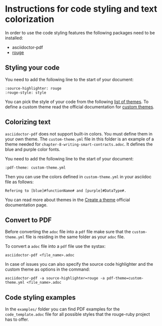 # Instructions for code styling and text colorization

In order to use the code styling features the following packages need to be installed: 
* asciidoctor-pdf
* [rouge](https://docs.asciidoctor.org/asciidoctor/latest/syntax-highlighting/rouge/#install-rouge)

## Styling your code 

You need to add the following line to the start of your document:
```
:source-highlighter: rouge
:rouge-style: style
```

You can pick the style of your code from the following [list of themes](https://github.com/rouge-ruby/rouge/tree/master/lib/rouge/themes).
To define a custom theme read the official documentation for [custom themes](https://docs.asciidoctor.org/pdf-converter/latest/theme/source-highlighting-theme/#define-a-custom-highlighting-theme).

## Colorizing text 

`asciidoctor-pdf` does not support built-in colors. You must define them in your own theme. The `custom-theme.yml` file in this folder is an example of a theme needed for `chapter-8-writing-smart-contracts.adoc`. It defines the blue and purple color fonts.  

You need to add the following line to the start of your document:
```
:pdf-theme: custom-theme.yml
```

Then you can use the colors defined in `custom-theme.yml` in your asciidoc file as follows:
``` 
Refering to [blue]#functionName# and [purple]#DataType#. 
```

You can read more about themes in the [Create a theme](https://docs.asciidoctor.org/pdf-converter/latest/theme/create-theme/) official documentation page. 

## Convert to PDF 

Before converting the `adoc` file into a `pdf` file make sure that the `custom-theme.yml`
file is residing in the same folder as your `adoc` file. 

To convert a `adoc` file into a `pdf` file use the systax:
```
asciidoctor-pdf <file_name>.adoc
```

In case of issues you can also specify the source code highlighter and the custom 
theme as options in the command: 
```
asciidoctor-pdf -a source-highlighter=rouge -a pdf-theme=custom-theme.yml <file_name>.adoc
```

## Code styling examples  

In the `examples/` folder you can find PDF examples for the `code_template.adoc` file for all possible styles that the rouge-ruby project has to offer. 
